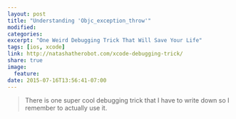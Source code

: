 ```yaml
---
layout: post
title: "Understanding 'Objc_exception_throw'"
modified:
categories:
excerpt: "One Weird Debugging Trick That Will Save Your Life"
tags: [ios, xcode]
link: http://natashatherobot.com/xcode-debugging-trick/
share: true
image:
  feature:
date: 2015-07-16T13:56:41-07:00
---
```

> There is one super cool debugging trick that I have to write down so I remember to actually use it.
